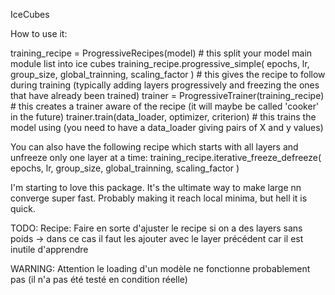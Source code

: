 IceCubes

How to use it:

training_recipe = ProgressiveRecipes(model) # this split your model main module list into ice cubes
training_recipe.progressive_simple(
    epochs, lr, group_size, global_trainning, scaling_factor
) # this gives the recipe to follow during training (typically adding layers progressively and freezing the ones that have already been trained)
trainer = ProgressiveTrainer(training_recipe) # this creates a trainer aware of the recipe (it will maybe be called 'cooker' in the future)
trainer.train(data_loader, optimizer, criterion) # this trains the model using (you need to have a data_loader giving pairs of X and y values)

You can also have the following recipe which starts with all layers and unfreeze only one layer at a time:
training_recipe.iterative_freeze_defreeze(
   epochs, lr, group_size, global_trainning, scaling_factor
)

I'm starting to love this package. It's the ultimate way to make large nn converge super fast. Probably making it reach local minima, but hell it is quick.


TODO:
Recipe: Faire en sorte d'ajuster le recipe si on a des layers sans poids -> dans ce cas il faut les ajouter avec le layer précédent car il est inutile d'apprendre

WARNING: Attention le loading d'un modèle ne fonctionne probablement pas (il n'a pas été testé en condition réelle)